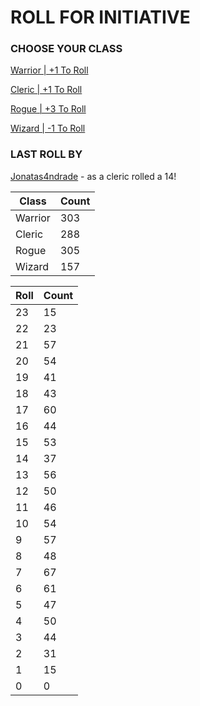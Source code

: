 # ROLL FOR INITIATIVE
### CHOOSE YOUR CLASS

[Warrior | +1 To Roll](https://github.com/benjaminsampica/benjaminsampica/issues/new?title=roll%7Cwarrior&body=Just+click+%27Submit+new+issue%27.)

[Cleric | +1 To Roll](https://github.com/benjaminsampica/benjaminsampica/issues/new?title=roll%7Ccleric&body=Just+click+%27Submit+new+issue%27.)

[Rogue | +3 To Roll](https://github.com/benjaminsampica/benjaminsampica/issues/new?title=roll%7Crogue&body=Just+click+%27Submit+new+issue%27.)

[Wizard | -1 To Roll](https://github.com/benjaminsampica/benjaminsampica/issues/new?title=roll%7Cwizard&body=Just+click+%27Submit+new+issue%27.)
### LAST ROLL BY
[Jonatas4ndrade](https://www.github.com/Jonatas4ndrade) - as a cleric rolled a 14!

|Class|Count|
|-|-|
|Warrior|303|
|Cleric|288|
|Rogue|305|
|Wizard|157|

|Roll|Count|
|-|-|
|23|15
|22|23
|21|57
|20|54
|19|41
|18|43
|17|60
|16|44
|15|53
|14|37
|13|56
|12|50
|11|46
|10|54
|9|57
|8|48
|7|67
|6|61
|5|47
|4|50
|3|44
|2|31
|1|15
|0|0
